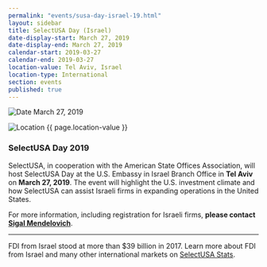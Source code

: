 ```yaml
---
permalink: "events/susa-day-israel-19.html"
layout: sidebar
title: SelectUSA Day (Israel)
date-display-start: March 27, 2019
date-display-end: March 27, 2019
calendar-start: 2019-03-27
calendar-end: 2019-03-27
location-value: Tel Aviv, Israel
location-type: International
section: events
published: true
---
```


![Date](https://google.github.io/material-design-icons/action/svg/design/ic_event_24px.svg "Date") March 27, 2019

![Location](http://google.github.io/material-design-icons/social/svg/design/ic_location_city_24px.svg "Location") {{ page.location-value }}

### SelectUSA Day 2019

SelectUSA, in cooperation with the American State Offices Association, will host SelectUSA Day at the U.S. Embassy in Israel Branch Office in **Tel Aviv** on **March 27, 2019**. The event will highlight the U.S. investment climate and how SelectUSA can assist Israeli firms in expanding operations in the United States. 

For more information, including registration for Israeli firms, **please contact [Sigal Mendelovich](mailto:sigal.mendelovich@trade.gov)**. 

---

FDI from Israel stood at more than $39 billion in 2017. Learn more about FDI from Israel and many other international markets on [SelectUSA Stats](https://www.selectusa.gov/data).
